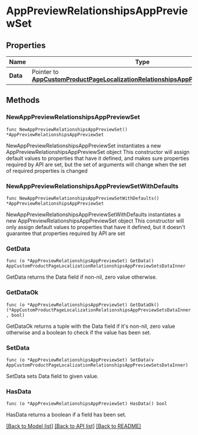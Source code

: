# AppPreviewRelationshipsAppPreviewSet

## Properties

Name | Type | Description | Notes
------------ | ------------- | ------------- | -------------
**Data** | Pointer to [**AppCustomProductPageLocalizationRelationshipsAppPreviewSetsDataInner**](AppCustomProductPageLocalizationRelationshipsAppPreviewSetsDataInner.md) |  | [optional] 

## Methods

### NewAppPreviewRelationshipsAppPreviewSet

`func NewAppPreviewRelationshipsAppPreviewSet() *AppPreviewRelationshipsAppPreviewSet`

NewAppPreviewRelationshipsAppPreviewSet instantiates a new AppPreviewRelationshipsAppPreviewSet object
This constructor will assign default values to properties that have it defined,
and makes sure properties required by API are set, but the set of arguments
will change when the set of required properties is changed

### NewAppPreviewRelationshipsAppPreviewSetWithDefaults

`func NewAppPreviewRelationshipsAppPreviewSetWithDefaults() *AppPreviewRelationshipsAppPreviewSet`

NewAppPreviewRelationshipsAppPreviewSetWithDefaults instantiates a new AppPreviewRelationshipsAppPreviewSet object
This constructor will only assign default values to properties that have it defined,
but it doesn't guarantee that properties required by API are set

### GetData

`func (o *AppPreviewRelationshipsAppPreviewSet) GetData() AppCustomProductPageLocalizationRelationshipsAppPreviewSetsDataInner`

GetData returns the Data field if non-nil, zero value otherwise.

### GetDataOk

`func (o *AppPreviewRelationshipsAppPreviewSet) GetDataOk() (*AppCustomProductPageLocalizationRelationshipsAppPreviewSetsDataInner, bool)`

GetDataOk returns a tuple with the Data field if it's non-nil, zero value otherwise
and a boolean to check if the value has been set.

### SetData

`func (o *AppPreviewRelationshipsAppPreviewSet) SetData(v AppCustomProductPageLocalizationRelationshipsAppPreviewSetsDataInner)`

SetData sets Data field to given value.

### HasData

`func (o *AppPreviewRelationshipsAppPreviewSet) HasData() bool`

HasData returns a boolean if a field has been set.


[[Back to Model list]](../README.md#documentation-for-models) [[Back to API list]](../README.md#documentation-for-api-endpoints) [[Back to README]](../README.md)


